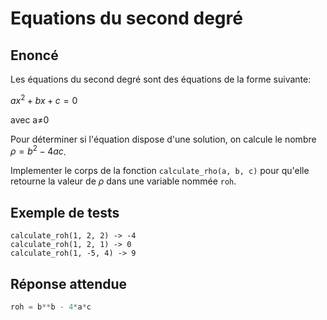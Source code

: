 # Equations du second degré

## Enoncé
Les équations du second degré sont des équations de la forme suivante:

$ax^2+bx+c=0$

avec a≠0

Pour déterminer si l'équation dispose d'une solution, on calcule le nombre $ρ=b^2−4ac$.

Implementer le corps de la fonction `calculate_rho(a, b, c)` pour qu'elle retourne la valeur de $ρ$ dans une variable nommée `roh`.

## Exemple de tests
```
calculate_roh(1, 2, 2) -> -4
calculate_roh(1, 2, 1) -> 0
calculate_roh(1, -5, 4) -> 9
```

## Réponse attendue

```python
roh = b**b - 4*a*c
```